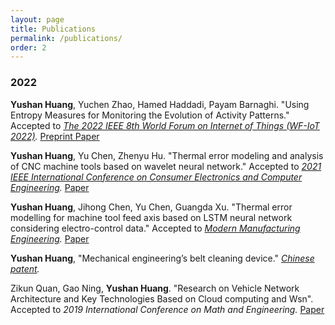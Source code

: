 ```yaml
---
layout: page
title: Publications
permalink: /publications/
order: 2
---
```



### 2022

**Yushan Huang**, Yuchen Zhao, Hamed Haddadi, Payam Barnaghi. "Using Entropy Measures for Monitoring the Evolution of Activity Patterns." Accepted to *[The 2022 IEEE 8th World Forum on Internet of Things (WF-IoT 2022)](https://wfiot2022.iot.ieee.org/).* [Preprint Paper](https://arxiv.org/abs/2210.01736)

**Yushan Huang**, Yu Chen, Zhenyu Hu. "Thermal error modeling and analysis of CNC machine tools based on wavelet neural network." Accepted to *[2021 IEEE International Conference on Consumer Electronics and Computer Engineering](https://ieeexplore.ieee.org/xpl/conhome/9341295/proceeding).* [Paper](https://ieeexplore.ieee.org/document/9342155)

**Yushan Huang**, Jihong Chen, Yu Chen, Guangda Xu. "Thermal error modelling for machine tool feed axis based on LSTM neural network considering electro-control data." Accepted to *[Modern Manufacturing Engineering](http://xdzzgc.magtechjournal.com/).* [Paper](https://kns.cnki.net/kcms/detail/detail.aspx?doi=10.16731/j.cnki.1671-3133.2021.10.004)

**Yushan Huang**, "Mechanical engineering’s belt cleaning device." *[Chinese patent](https://ieeexplore.ieee.org/document/9342155).*

Zikun Quan, Gao Ning, **Yushan Huang**. "Research on Vehicle Network Architecture and Key Technologies  Based on Cloud computing and Wsn". Accepted to *2019 International Conference on Math and Engineering.* [Paper](https://webofproceedings.org/proceedings_series/ESR/ICME%202019/D107.pdf)
